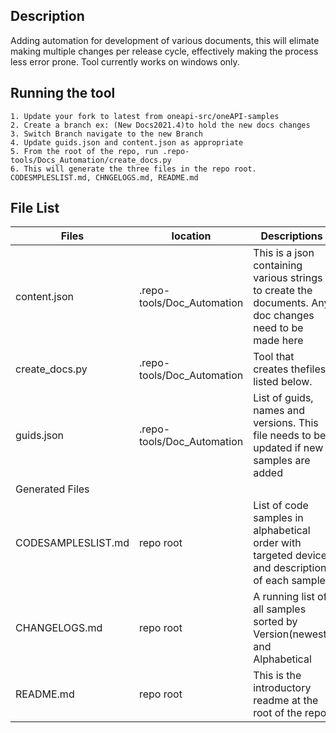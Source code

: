 ## Description

Adding automation for development of various documents, this will elimate making multiple changes per release cycle, effectively making the process less error prone. Tool currently works on windows only.

## Running the tool
	1. Update your fork to latest from oneapi-src/oneAPI-samples
	2. Create a branch ex: (New Docs2021.4)to hold the new docs changes
	3. Switch Branch navigate to the new Branch
	4. Update guids.json and content.json as appropriate
	5. From the root of the repo, run .repo-tools/Docs_Automation/create_docs.py
	6. This will generate the three files in the repo root. CODESMPLESLIST.md, CHNGELOGS.md, README.md

## File List
|Files |location|Descriptions|
|---|-|--|
|content.json|.repo-tools/Doc_Automation|This is a json containing various strings to create the documents. Any doc changes need to be made here|
|create_docs.py|.repo-tools/Doc_Automation|Tool that creates thefiles listed below. |
|guids.json|.repo-tools/Doc_Automation|List of guids, names and versions. This file needs to be updated if new samples are added|
|Generated Files |
|CODESAMPLESLIST.md| repo root|List of code samples in alphabetical order with targeted device and description of each sample |
|CHANGELOGS.md| repo root|A running list of all samples sorted by Version(newest) and Alphabetical|
|README.md| repo root|This is the introductory readme at the root of the repo |
